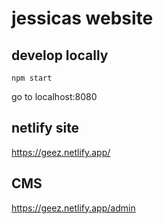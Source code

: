 # jessicas website

## develop locally
```
npm start
```
go to localhost:8080

## netlify site
https://geez.netlify.app/

## CMS
https://geez.netlify.app/admin


